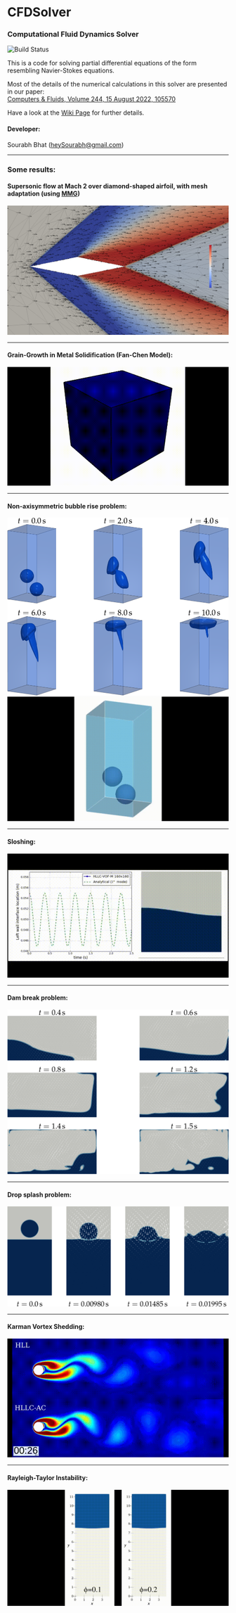 # CFDSolver
### Computational Fluid Dynamics Solver

![Build Status](https://github.com/heySourabh/CFDSolver/actions/workflows/maven.yml/badge.svg)

This is a code for solving partial differential equations of the form resembling Navier-Stokes equations.

Most of the details of the numerical calculations in this solver are presented in our paper:  
[Computers & Fluids, Volume 244, 15 August 2022, 105570](https://doi.org/10.1016/j.compfluid.2022.105570)

Have a look at the [Wiki Page](https://github.com/heySourabh/CFDSolver/wiki) for further details.

#### Developer:
Sourabh Bhat (heySourabh@gmail.com)

--------------
### Some results:
#### Supersonic flow at Mach 2 over diamond-shaped airfoil, with mesh adaptation (using [MMG](https://github.com/MmgTools/mmg)) 
![Supersonic flow over diamond airfoil](docs/results/mesh_adaptation_diamond_airfoil.png)

--------------
#### Grain-Growth in Metal Solidification (Fan-Chen Model):
![Grain-Growth](docs/results/grain-growth.gif)

--------------
#### Non-axisymmetric bubble rise problem:
![Non-axisymmetric bubble rise](docs/results/non-axisymmetric_bubble_rise.png)   
![Non-axisymmetric bubble animation](docs/results/merging_bubbles.gif)

--------------
#### Sloshing:
![Sloshing](docs/results/sloshing.gif)

--------------
#### Dam break problem:
![Dam break](docs/results/dam_dreak.png)   

--------------
#### Drop splash problem:
![Drop splash](docs/results/drop_splash.png)

--------------
#### Karman Vortex Shedding:
![Vortex shedding](docs/results/karman-vortex.gif)

--------------
#### Rayleigh-Taylor Instability:
![Rayleigh-Taylor Instability](docs/results/RT.gif)